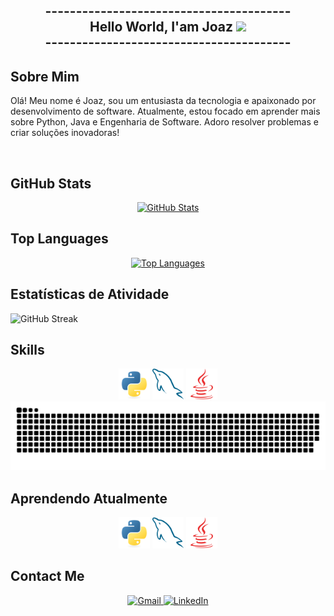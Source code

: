 ##                   <p  align="center">----------------------------------------<br> Hello World, I'am Joaz ![](https://komarev.com/ghpvc/?username=joaz0&color=red) <br>----------------------------------------<br> </p>


## Sobre Mim
Olá! Meu nome é Joaz, sou um entusiasta da tecnologia e apaixonado por desenvolvimento de software. Atualmente, estou focado em aprender mais sobre Python, Java e Engenharia de Software. Adoro resolver problemas e criar soluções inovadoras!



<img src="https://i.pinimg.com/originals/c8/88/ec/c888ec0f20ad324bf182d51dbe767611.gif" alt="">

## GitHub Stats
<div align="center">
  <a href="https://github.com/joaz0">
    <img src="https://github-readme-stats.vercel.app/api?username=joaz0&layout=compact&theme=github_dark_dimmed&show_icons=true" alt="GitHub Stats" />
  </a>
</div>

## Top Languages
<div align="center">
  <a href="https://github.com/joaz0">
    <img src="https://github-readme-stats.vercel.app/api/top-langs/?username=joaz0&layout=compact&langs_count=7&theme=github_dark_dimmed&show_icons=true" alt="Top Languages" />
  </a>
</div>


## Estatísticas de Atividade

![GitHub Streak](https://streak-stats.demolab.com?user=joaz0&theme=github-dark&background=22272E&border=444C56&dates=768390&stroke=768390&ring=539BF5&fire=539BF5&currStreakLabel=539BF5&sideNums=ADBAC7&currStreakNum=ADBAC7&sideLabels=768390)

## Skills
<div align="center">
  <img src="https://raw.githubusercontent.com/devicons/devicon/ca28c779441053191ff11710fe24a9e6c23690d6/icons/python/python-original.svg" height="50" alt="Python">
  <img src="https://raw.githubusercontent.com/devicons/devicon/ca28c779441053191ff11710fe24a9e6c23690d6/icons/mysql/mysql-original.svg" height="50" alt="MySQL">
  <img src="https://raw.githubusercontent.com/devicons/devicon/ca28c779441053191ff11710fe24a9e6c23690d6/icons/java/java-plain.svg" height="50" alt="Java">
</div>


<div align="center">
  <img src="https://github.com/joaz0/joaz0/blob/output/github-contribution-grid-snake.svg" alt="Snake animation">
</div>

## Aprendendo Atualmente
<div align="center">
  <img src="https://raw.githubusercontent.com/devicons/devicon/ca28c779441053191ff11710fe24a9e6c23690d6/icons/python/python-original.svg" height="50" alt="Python">
  <img src="https://raw.githubusercontent.com/devicons/devicon/ca28c779441053191ff11710fe24a9e6c23690d6/icons/mysql/mysql-original.svg" height="50" alt="MySQL">
  <img src="https://raw.githubusercontent.com/devicons/devicon/ca28c779441053191ff11710fe24a9e6c23690d6/icons/java/java-plain.svg" height="50" alt="Java">
</div>
 
## Contact Me
<div align="center">
  <a href="mailto:joazrodrigues21@gmail.com">
    <img src="https://img.shields.io/badge/Gmail-D14836?style=for-the-badge&logo=gmail&logoColor=white" height="30" width="100" alt="Gmail">
  </a>
  <a href="https://www.linkedin.com/in/seu-usuario-linkedin">
    <img src="https://img.shields.io/badge/LinkedIn-0077B5?style=for-the-badge&logo=linkedin&logoColor=white" height="30" width="100" alt="LinkedIn">
  </a>
</div>
